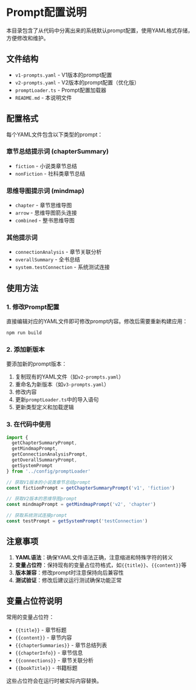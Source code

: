 # Prompt配置说明

本目录包含了从代码中分离出来的系统默认prompt配置，使用YAML格式存储，方便修改和维护。

## 文件结构

- `v1-prompts.yaml` - V1版本的prompt配置
- `v2-prompts.yaml` - V2版本的prompt配置（优化版）
- `promptLoader.ts` - Prompt配置加载器
- `README.md` - 本说明文件

## 配置格式

每个YAML文件包含以下类型的prompt：

### 章节总结提示词 (chapterSummary)
- `fiction` - 小说类章节总结
- `nonFiction` - 社科类章节总结

### 思维导图提示词 (mindmap)
- `chapter` - 章节思维导图
- `arrow` - 思维导图箭头连接
- `combined` - 整书思维导图

### 其他提示词
- `connectionAnalysis` - 章节关联分析
- `overallSummary` - 全书总结
- `system.testConnection` - 系统测试连接

## 使用方法

### 1. 修改Prompt配置

直接编辑对应的YAML文件即可修改prompt内容。修改后需要重新构建应用：

```bash
npm run build
```

### 2. 添加新版本

要添加新的prompt版本：

1. 复制现有的YAML文件（如`v2-prompts.yaml`）
2. 重命名为新版本（如`v3-prompts.yaml`）
3. 修改内容
4. 更新`promptLoader.ts`中的导入语句
5. 更新类型定义和加载逻辑

### 3. 在代码中使用

```typescript
import { 
  getChapterSummaryPrompt,
  getMindmapPrompt,
  getConnectionAnalysisPrompt,
  getOverallSummaryPrompt,
  getSystemPrompt
} from '../config/promptLoader'

// 获取V1版本的小说类章节总结prompt
const fictionPrompt = getChapterSummaryPrompt('v1', 'fiction')

// 获取V2版本的思维导图prompt
const mindmapPrompt = getMindmapPrompt('v2', 'chapter')

// 获取系统测试连接prompt
const testPrompt = getSystemPrompt('testConnection')
```

## 注意事项

1. **YAML语法**：确保YAML文件语法正确，注意缩进和特殊字符的转义
2. **变量占位符**：保持现有的变量占位符格式，如`{{title}}`、`{{content}}`等
3. **版本兼容**：修改prompt时注意保持向后兼容性
4. **测试验证**：修改后建议运行测试确保功能正常

## 变量占位符说明

常用的变量占位符：

- `{{title}}` - 章节标题
- `{{content}}` - 章节内容
- `{{chapterSummaries}}` - 章节总结列表
- `{{chapterInfo}}` - 章节信息
- `{{connections}}` - 章节关联分析
- `{{bookTitle}}` - 书籍标题

这些占位符会在运行时被实际内容替换。
